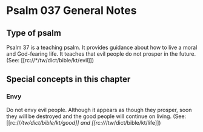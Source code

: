 # Psalm 037 General Notes
## Type of psalm

Psalm 37 is a teaching psalm. It provides guidance about how to live a moral and God-fearing life. It teaches that evil people do not prosper in the future. (See: [[rc://*/tw/dict/bible/kt/evil]])

## Special concepts in this chapter
### Envy
Do not envy evil people. Although it appears as though they prosper, soon they will be destroyed and the good people will continue on living. (See: [[rc://*/tw/dict/bible/kt/good]] and [[rc://*/tw/dict/bible/kt/life]])